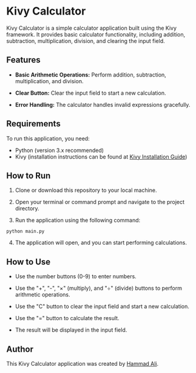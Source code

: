 # Kivy Calculator

Kivy Calculator is a simple calculator application built using the Kivy framework. It provides basic calculator functionality, including addition, subtraction, multiplication, division, and clearing the input field.

## Features

- **Basic Arithmetic Operations:** Perform addition, subtraction, multiplication, and division.

- **Clear Button:** Clear the input field to start a new calculation.

- **Error Handling:** The calculator handles invalid expressions gracefully.

## Requirements

To run this application, you need:

- Python (version 3.x recommended)
- Kivy (installation instructions can be found at [Kivy Installation Guide](https://kivy.org/doc/stable/gettingstarted/installation.html))

## How to Run

1. Clone or download this repository to your local machine.

2. Open your terminal or command prompt and navigate to the project directory.

3. Run the application using the following command:

```
python main.py

```


4. The application will open, and you can start performing calculations.

## How to Use

- Use the number buttons (0-9) to enter numbers.

- Use the "+", "-", "×" (multiply), and "÷" (divide) buttons to perform arithmetic operations.

- Use the "C" button to clear the input field and start a new calculation.

- Use the "=" button to calculate the result.

- The result will be displayed in the input field.

## Author

This Kivy Calculator application was created by [Hammad Ali](https://github.com/hammadali1805).
